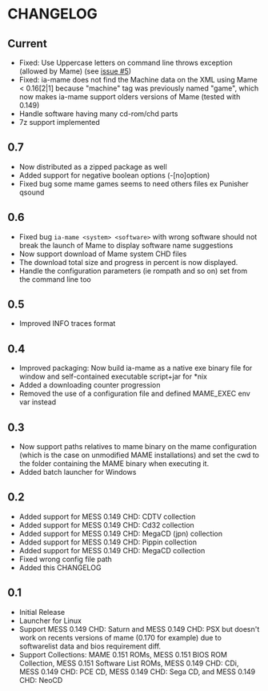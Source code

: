 CHANGELOG
=========

Current
-------

-   Fixed: Use Uppercase letters on command line throws exception (allowed by 
    Mame) (see [issue #5](https://github.com/TiBeN/ia-mame/issues/5))
-   Fixed: ia-mame does not find the Machine data on the XML using 
    Mame < 0.16[2|1] because "machine" tag was previously named "game", 
    which now makes ia-mame support olders versions of Mame (tested with 0.149)    
-   Handle software having many cd-rom/chd parts
-   7z support implemented

0.7
---

-   Now distributed as a zipped package as well
-   Added support for negative boolean options (-[no]option)
-   Fixed bug some mame games seems to need others files ex Punisher qsound

0.6
---

-   Fixed bug `ia-mame <system> <software>` with wrong software should not 
    break the launch of Mame to display software name suggestions
-   Now support download of Mame system CHD files
-   The download total size and progress in percent is now displayed.
-   Handle the configuration parameters (ie rompath and so on) set from
    the command line too

0.5
---

-   Improved INFO traces format

0.4
---

-   Improved packaging: Now build ia-mame as a native exe binary file for 
    window and self-contained executable script+jar for \*nix 
-   Added a downloading counter progression
-   Removed the use of a configuration file and defined MAME\_EXEC env var
    instead

0.3
---

-   Now support paths relatives to mame binary on the mame configuration
    (which is the case on unmodified MAME installations) and set the cwd to
    the folder containing the MAME binary when executing it. 
-   Added batch launcher for Windows

0.2
---

-   Added support for MESS 0.149 CHD: CDTV collection
-   Added support for MESS 0.149 CHD: Cd32 collection
-   Added support for MESS 0.149 CHD: MegaCD (jpn) collection
-   Added support for MESS 0.149 CHD: Pippin collection
-   Added support for MESS 0.149 CHD: MegaCD collection
-   Fixed wrong config file path
-   Added this CHANGELOG

0.1
---

-   Initial Release
-   Launcher for Linux
-   Support MESS 0.149 CHD: Saturn and MESS 0.149 CHD: PSX but doesn't work 
    on recents versions of mame (0.170 for example) due to softwarelist data 
    and bios requirement diff.
-   Support Collections: MAME 0.151 ROMs, MESS 0.151 BIOS ROM Collection, 
    MESS 0.151 Software List ROMs, MESS 0.149 CHD: CDi, 
    MESS 0.149 CHD: PCE CD, MESS 0.149 CHD: Sega CD, and MESS 0.149 CHD: NeoCD
